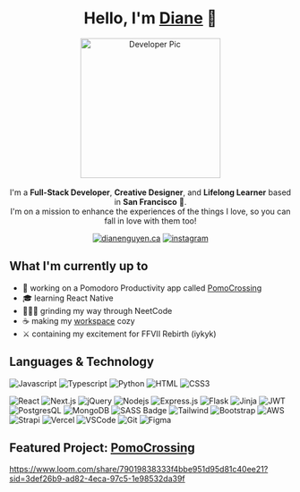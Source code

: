 <div align="center">
    <h1>Hello, I'm <a href="https://dianenguyen.ca" target="_blank">Diane</a> 🌸</h1>
    <img alt="Developer Pic"
        src="https://i.imgur.com/TUILFyA.png" width="250"/>
    <br/><br/>
    I'm a <b>Full-Stack Developer</b>, <b>Creative Designer</b>, and <b>Lifelong Learner</b> based in <b>San Francisco</b>  🌁.<br />
    I'm on a mission to enhance the experiences of the things I love, so you can fall in love with them too! <br></p>
    <a href="https://dianenguyen.ca" target="blank"><img src="https://img.shields.io/badge/portfolio-%238A4182.svg?logo=heart&logoColor=white" alt="dianenguyen.ca" /></a> 
    <a href="https://instagram.com/kinoko.bun" target="_blank"> <img src="https://img.shields.io/badge/instagram-%23E4405F.svg?logo=Instagram&logoColor=white" alt="instagram" /> </a> 
</div>

## What I'm currently up to
- 🌳 working on a Pomodoro Productivity app called <a href="https://pomo-crossing.vercel.app/" target="blank">PomoCrossing</a>
- 🎓 learning React Native
- 🙆🏻‍♀️ grinding my way through NeetCode
- ☕️ making my <a href="https://www.instagram.com/kinoko.bun/" target="_blank">workspace</a> cozy
- ⚔️ containing my excitement for FFVII Rebirth (iykyk)

## Languages & Technology

![Javascript](https://img.shields.io/badge/Javascript-F0DB4F?style=for-the-badge&labelColor=black&logo=javascript&logoColor=F0DB4F) ![Typescript](https://img.shields.io/badge/Typescript-007acc?style=for-the-badge&labelColor=black&logo=typescript&logoColor=007acc) ![Python](https://camo.githubusercontent.com/0562f16a4ae7e35dae6087bf8b7805fb7e664a9e7e20ae6d163d94e56b94f32d/68747470733a2f2f696d672e736869656c64732e696f2f62616467652f707974686f6e2d3336373041303f7374796c653d666f722d7468652d6261646765266c6f676f3d707974686f6e266c6f676f436f6c6f723d666664643534) ![HTML](https://img.shields.io/badge/HTML5-E34F26?style=for-the-badge&logo=html5&logoColor=white) ![CSS3](https://img.shields.io/badge/CSS3-1572B6?style=for-the-badge&logo=css3&logoColor=white) 

![React](https://img.shields.io/badge/-React-61DBFB?style=for-the-badge&labelColor=black&logo=react&logoColor=61DBFB) ![Next.js](https://img.shields.io/badge/next.js-000000?style=for-the-badge&logo=nextdotjs&logoColor=white) ![jQuery](https://img.shields.io/badge/jQuery-0769AD?style=for-the-badge&logo=jquery&logoColor=white) ![Nodejs](https://img.shields.io/badge/Nodejs-3C873A?style=for-the-badge&labelColor=black&logo=node.js&logoColor=3C873A) ![Express.js](https://img.shields.io/badge/Express.js-000000?style=for-the-badge&logo=express&logoColor=white)  ![Flask](https://img.shields.io/badge/Flask-000000?style=for-the-badge&logo=flask&logoColor=white) ![Jinja](https://camo.githubusercontent.com/5e7e83c9f9fd312893462b100b82efd752d74faf9b302e269b141eded6a9ebcc/68747470733a2f2f696d672e736869656c64732e696f2f62616467652f6a696e6a612d77686974652e7376673f7374796c653d666f722d7468652d6261646765266c6f676f3d6a696e6a61266c6f676f436f6c6f723d626c61636b) ![JWT](https://camo.githubusercontent.com/aac74ca85b21ed1ff4fa88dda8712fce9cddbf786bdf807231e6179f70003ac5/68747470733a2f2f696d672e736869656c64732e696f2f62616467652f4a57542d626c61636b3f7374796c653d666f722d7468652d6261646765266c6f676f3d4a534f4e253230776562253230746f6b656e73) ![PostgresQL](https://img.shields.io/badge/PostgreSQL-316192?style=for-the-badge&logo=postgresql&logoColor=white) ![MongoDB](https://img.shields.io/badge/MongoDB-4EA94B?style=for-the-badge&logo=mongodb&logoColor=white)  ![SASS Badge](https://img.shields.io/badge/Sass-CC6699?style=for-the-badge&logo=sass&logoColor=white) ![Tailwind](https://img.shields.io/badge/Tailwind_CSS-092749?style=for-the-badge&logo=tailwindcss&logoColor=06B6D4&labelColor=000000) ![Bootstrap](https://img.shields.io/badge/Bootstrap-563D7C?style=for-the-badge&logo=bootstrap&logoColor=white) ![AWS](	https://img.shields.io/badge/Amazon_AWS-FF9900?style=for-the-badge&logo=amazonaws&logoColor=white) ![Strapi](https://img.shields.io/badge/strapi-2E7EEA?style=for-the-badge&logo=strapi&logoColor=white) ![Vercel](https://img.shields.io/badge/Vercel-000000?style=for-the-badge&logo=vercel&logoColor=white) ![VSCode](https://img.shields.io/badge/Visual_Studio-0078d7?style=for-the-badge&logo=visual%20studio&logoColor=white) ![Git](https://img.shields.io/badge/Git-F05032?style=for-the-badge&logo=git&logoColor=white) ![Figma](https://img.shields.io/badge/Figma-F24E1E?style=for-the-badge&logo=figma&logoColor=white)


## Featured Project: <a href="https://pomo-crossing.vercel.app/" target="_blank">PomoCrossing</a>

https://www.loom.com/share/79019838333f4bbe951d95d81c40ee21?sid=3def26b9-ad82-4eca-97c5-1e98532da39f
